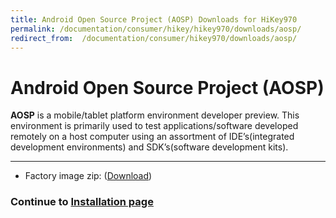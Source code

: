 ```yaml
---
title: Android Open Source Project (AOSP) Downloads for HiKey970
permalink: /documentation/consumer/hikey/hikey970/downloads/aosp/
redirect_from:  /documentation/consumer/hikey970/downloads/aosp/
---
```

# Android Open Source Project (AOSP)

**AOSP** is a mobile/tablet platform environment developer preview. This environment is primarily used to test applications/software developed remotely on a host computer using an assortment of IDE’s(integrated development environments) and SDK’s(software development kits).

***

- Factory image zip: ([Download](http://hihope.org/hihope/downLoadCenter/testDownFile?filename=20190403/hikey970_android_8_images.rar))


### Continue to [Installation page](../installation/)
